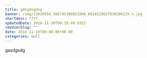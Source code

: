 ```yaml
---
title: gdsgdsgdsg
banner: /img/13626954_566745386831008_6014529837038286129_n.jpg
shortdesc: ffff
updatedDate: 2016-11-10T09:10:49.935Z
cmsUserSlug: ""
date: 2016-11-10T00:00:00+08:00
categories: null
---
```


gasdgsdg